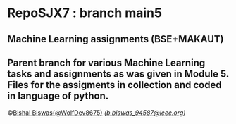 # RepoSJX7 : branch main5
Machine Learning assignments (BSE+MAKAUT)
---
Parent branch for various Machine Learning tasks and assignments as was given in Module 5.
Files for the assigments in collection and coded in language of python.
---


&copy;[Bishal Biswas(@WolfDev8675)](https://github.com/WolfDev8675)
_(b.biswas_94587@ieee.org)_
